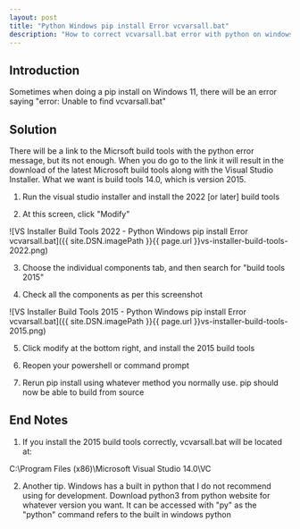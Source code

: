 ```yaml
---
layout: post
title: "Python Windows pip install Error vcvarsall.bat"
description: "How to correct vcvarsall.bat error with python on windows when installing via pip and having wheel compile libraries"
---
```


Introduction
------------

Sometimes when doing a pip install on Windows 11, there will be an 
error saying "error: Unable to find vcvarsall.bat"

Solution
-------

There will be a link to the Micrsoft build tools with the python
error message, but its not enough. When you do go to the link it
will result in the download of the latest Microsoft build tools 
along with the Visual Studio Installer. What we want is build 
tools 14.0, which is version 2015.

1. Run the visual studio installer and install the 2022 [or later] 
build tools

2. At this screen, click "Modify"

![VS Installer Build Tools 2022 - Python Windows pip install Error vcvarsall.bat]({{ site.DSN.imagePath }}{{ page.url }}vs-installer-build-tools-2022.png)

3. Choose the individual components tab, and then search for "build tools 2015"

4. Check all the components as per this screenshot

![VS Installer Build Tools 2015 - Python Windows pip install Error vcvarsall.bat]({{ site.DSN.imagePath }}{{ page.url }}vs-installer-build-tools-2015.png)

5. Click modify at the bottom right, and install the 2015 build tools

6. Reopen your powershell or command prompt

7. Rerun pip install using whatever method you normally use. pip should now be able to build from source

End Notes
---------

1. If you install the 2015 build tools correctly, vcvarsall.bat will 
be located at:

C:\Program Files (x86)\Microsoft Visual Studio 14.0\VC

2. Another tip. Windows has a built in python that I do not recommend 
using for development. Download python3 from python website for whatever 
version you want. It can be accessed with "py" as the "python" command 
refers to the built in windows python


